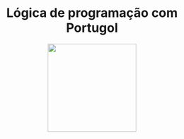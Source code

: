 <h1 align="center">Lógica de programação com Portugol</h1>
<div align="center">
<img src="https://user-images.githubusercontent.com/43679743/210266253-24064bf1-6bd7-4819-9543-b914e072c1c7.png" width="200px" />
</div>
